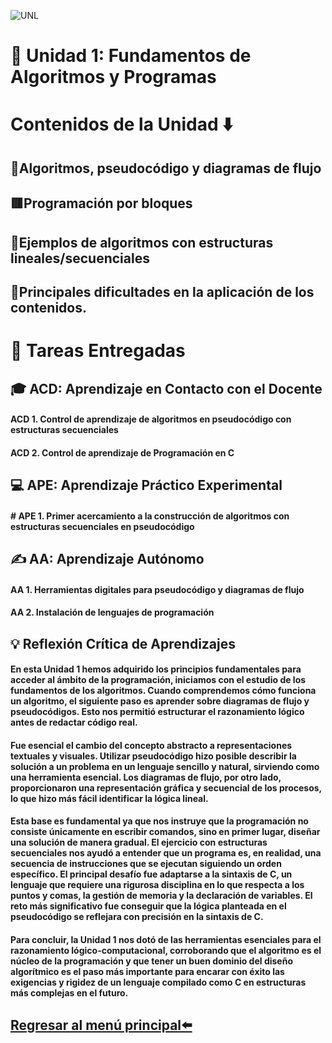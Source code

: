 ![UNL](https://www.unl.edu.ec/sites/default/files/galeria/2025/06/DSC00493%20copia%202.jpg)
# 📘 Unidad 1: Fundamentos de Algoritmos y Programas
#  Contenidos de la Unidad ⬇️
## 📍Algoritmos, pseudocódigo y diagramas de flujo
## 🟥Programación por bloques
## 🚥Ejemplos de algoritmos con estructuras lineales/secuenciales
## 🫡Principales dificultades en la aplicación de los contenidos.

# 📑 Tareas Entregadas
## 🎓 ACD: Aprendizaje en Contacto con el Docente
#### ACD 1. Control de aprendizaje de algoritmos en pseudocódigo con estructuras secuenciales

#### ACD 2. Control de aprendizaje de Programación en C


## 💻 APE: Aprendizaje Práctico Experimental
#### # APE 1. Primer acercamiento a la construcción de algoritmos con estructuras secuenciales en pseudocódigo




## ✍️ AA: Aprendizaje Autónomo
#### AA 1. Herramientas digitales para pseudocódigo y diagramas de flujo


#### AA 2. Instalación de lenguajes de programación



## 💡 Reflexión Crítica de Aprendizajes
####  En esta Unidad 1 hemos adquirido los principios fundamentales para acceder al ámbito de la programación, iniciamos con el estudio de los fundamentos de los algoritmos. Cuando comprendemos cómo funciona un algoritmo, el siguiente paso es aprender sobre diagramas de flujo y pseudocódigos. Esto nos permitió estructurar el razonamiento lógico antes de redactar código real.  
#### Fue esencial el cambio del concepto abstracto a representaciones textuales y visuales. Utilizar pseudocódigo hizo posible describir la solución a un problema en un lenguaje sencillo y natural, sirviendo como una herramienta esencial. Los diagramas de flujo, por otro lado, proporcionaron una representación gráfica y secuencial de los procesos, lo que hizo más fácil identificar la lógica lineal.
#### Esta base es fundamental ya que nos instruye que la programación no consiste únicamente en escribir comandos, sino en primer lugar, diseñar una solución de manera gradual. El ejercicio con estructuras secuenciales nos ayudó a entender que un programa es, en realidad, una secuencia de instrucciones que se ejecutan siguiendo un orden específico. El principal desafío fue adaptarse a la sintaxis de C, un lenguaje que requiere una rigurosa disciplina en lo que respecta a los puntos y comas, la gestión de memoria y la declaración de variables. El reto más significativo fue conseguir que la lógica planteada en el pseudocódigo se reflejara con precisión en la sintaxis de C.
#### Para concluir, la Unidad 1 nos dotó de las herramientas esenciales para el razonamiento lógico-computacional, corroborando que el algoritmo es el núcleo de la programación y que tener un buen dominio del diseño algorítmico es el paso más importante para encarar con éxito las exigencias y rigidez de un lenguaje compilado como C en estructuras más complejas en el futuro. 

## [Regresar al menú principal⬅️](index.md)
